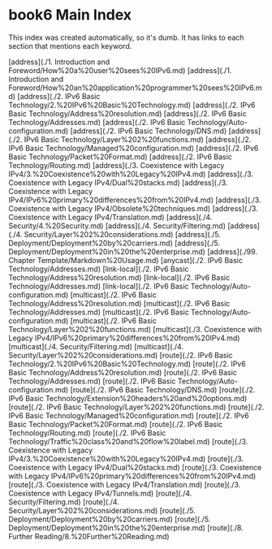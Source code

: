 # book6 Main Index
This index was created automatically, so it's dumb. It has links to each section that mentions each keyword.
<!-- Link lines generated automatically; do not delete -->
[address](./1. Introduction and Foreword/How%20a%20user%20sees%20IPv6.md) [address](./1. Introduction and Foreword/How%20an%20application%20programmer%20sees%20IPv6.md) [address](./2. IPv6 Basic Technology/2.%20IPv6%20Basic%20Technology.md) [address](./2. IPv6 Basic Technology/Address%20resolution.md) [address](./2. IPv6 Basic Technology/Addresses.md) [address](./2. IPv6 Basic Technology/Auto-configuration.md) [address](./2. IPv6 Basic Technology/DNS.md) [address](./2. IPv6 Basic Technology/Layer%202%20functions.md) [address](./2. IPv6 Basic Technology/Managed%20configuration.md) [address](./2. IPv6 Basic Technology/Packet%20Format.md) [address](./2. IPv6 Basic Technology/Routing.md) [address](./3. Coexistence with Legacy IPv4/3.%20Coexistence%20with%20Legacy%20IPv4.md) [address](./3. Coexistence with Legacy IPv4/Dual%20stacks.md) [address](./3. Coexistence with Legacy IPv4/IPv6%20primary%20differences%20from%20IPv4.md) [address](./3. Coexistence with Legacy IPv4/Obsolete%20techniques.md) [address](./3. Coexistence with Legacy IPv4/Translation.md) [address](./4. Security/4.%20Security.md) [address](./4. Security/Filtering.md) [address](./4. Security/Layer%202%20considerations.md) [address](./5. Deployment/Deployment%20by%20carriers.md) [address](./5. Deployment/Deployment%20in%20the%20enterprise.md) [address](./99. Chapter Template/Markdown%20Usage.md)
[anycast](./2. IPv6 Basic Technology/Addresses.md)
[link-local](./2. IPv6 Basic Technology/Address%20resolution.md) [link-local](./2. IPv6 Basic Technology/Addresses.md) [link-local](./2. IPv6 Basic Technology/Auto-configuration.md)
[multicast](./2. IPv6 Basic Technology/Address%20resolution.md) [multicast](./2. IPv6 Basic Technology/Addresses.md) [multicast](./2. IPv6 Basic Technology/Auto-configuration.md) [multicast](./2. IPv6 Basic Technology/Layer%202%20functions.md) [multicast](./3. Coexistence with Legacy IPv4/IPv6%20primary%20differences%20from%20IPv4.md) [multicast](./4. Security/Filtering.md) [multicast](./4. Security/Layer%202%20considerations.md)
[route](./2. IPv6 Basic Technology/2.%20IPv6%20Basic%20Technology.md) [route](./2. IPv6 Basic Technology/Address%20resolution.md) [route](./2. IPv6 Basic Technology/Addresses.md) [route](./2. IPv6 Basic Technology/Auto-configuration.md) [route](./2. IPv6 Basic Technology/DNS.md) [route](./2. IPv6 Basic Technology/Extension%20headers%20and%20options.md) [route](./2. IPv6 Basic Technology/Layer%202%20functions.md) [route](./2. IPv6 Basic Technology/Managed%20configuration.md) [route](./2. IPv6 Basic Technology/Packet%20Format.md) [route](./2. IPv6 Basic Technology/Routing.md) [route](./2. IPv6 Basic Technology/Traffic%20class%20and%20flow%20label.md) [route](./3. Coexistence with Legacy IPv4/3.%20Coexistence%20with%20Legacy%20IPv4.md) [route](./3. Coexistence with Legacy IPv4/Dual%20stacks.md) [route](./3. Coexistence with Legacy IPv4/IPv6%20primary%20differences%20from%20IPv4.md) [route](./3. Coexistence with Legacy IPv4/Translation.md) [route](./3. Coexistence with Legacy IPv4/Tunnels.md) [route](./4. Security/Filtering.md) [route](./4. Security/Layer%202%20considerations.md) [route](./5. Deployment/Deployment%20by%20carriers.md) [route](./5. Deployment/Deployment%20in%20the%20enterprise.md) [route](./8. Further Reading/8.%20Further%20Reading.md)
